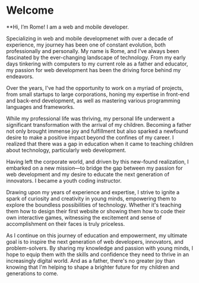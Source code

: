 # Welcome
**Hi, I’m Rome! I am a web and mobile developer.

Specializing in web and mobile developmenet with over a decade of experience, my journey has been one of constant evolution, both professionally and personally. My name is Rome, and I've always been fascinated by the ever-changing landscape of technology. From my early days tinkering with computers to my current role as a father and educator, my passion for web development has been the driving force behind my endeavors.

Over the years, I've had the opportunity to work on a myriad of projects, from small startups to large corporations, honing my expertise in front-end and back-end development, as well as mastering various programming languages and frameworks.

While my professional life was thriving, my personal life underwent a significant transformation with the arrival of my children. Becoming a father not only brought immense joy and fulfillment but also sparked a newfound desire to make a positive impact beyond the confines of my career. I realized that there was a gap in education when it came to teaching children about technology, particularly web development.

Having left the corporate world, and driven by this new-found realization, I embarked on a new mission—to bridge the gap between my passion for web development and my desire to educate the next generation of innovators. I became a youth coding instructor.

Drawing upon my years of experience and expertise, I strive to ignite a spark of curiosity and creativity in young minds, empowering them to explore the boundless possibilities of technology. Whether it's teaching them how to design their first website or showing them how to code their own interactive games, witnessing the excitement and sense of accomplishment on their faces is truly priceless.

As I continue on this journey of education and empowerment, my ultimate goal is to inspire the next generation of web developers, innovators, and problem-solvers. By sharing my knowledge and passion with young minds, I hope to equip them with the skills and confidence they need to thrive in an increasingly digital world. And as a father, there's no greater joy than knowing that I'm helping to shape a brighter future for my children and generations to come.
<!---
RomeCoCe/RomeCoCe is a ✨ special ✨ repository because its `README.md` (this file) appears on your GitHub profile.
You can click the Preview link to take a look at your changes.
--->
